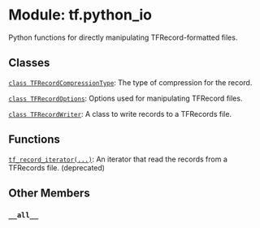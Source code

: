 <div itemscope itemtype="http://developers.google.com/ReferenceObject">
<meta itemprop="name" content="tf.python_io" />
<meta itemprop="path" content="Stable" />
<meta itemprop="property" content="__all__"/>
</div>

# Module: tf.python_io

Python functions for directly manipulating TFRecord-formatted files.

## Classes

[`class TFRecordCompressionType`](../tf/io/TFRecordCompressionType.md): The type of compression for the record.

[`class TFRecordOptions`](../tf/io/TFRecordOptions.md): Options used for manipulating TFRecord files.

[`class TFRecordWriter`](../tf/io/TFRecordWriter.md): A class to write records to a TFRecords file.

## Functions

[`tf_record_iterator(...)`](../tf/io/tf_record_iterator.md): An iterator that read the records from a TFRecords file. (deprecated)

## Other Members

<h3 id="__all__"><code>__all__</code></h3>

